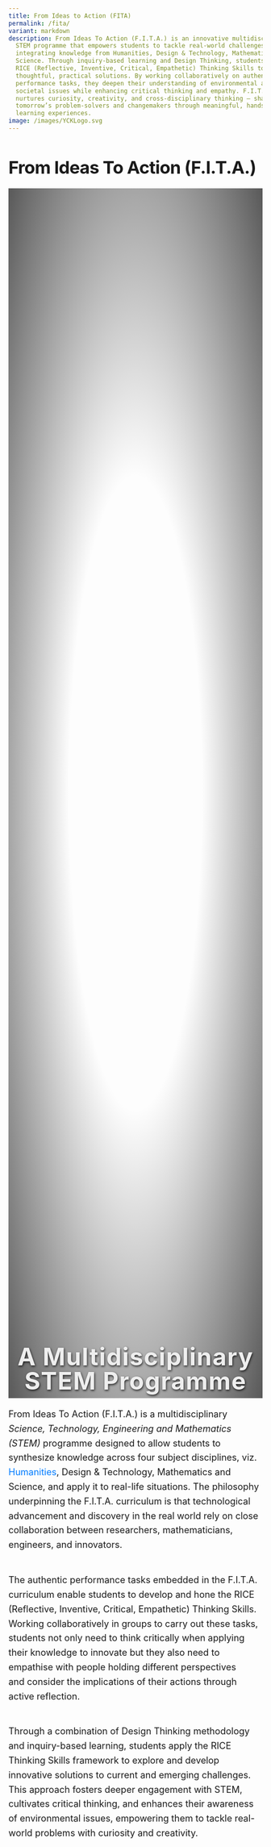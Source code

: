 ```yaml
---
title: From Ideas to Action (FITA)
permalink: /fita/
variant: markdown
description: From Ideas To Action (F.I.T.A.) is an innovative multidisciplinary
  STEM programme that empowers students to tackle real-world challenges by
  integrating knowledge from Humanities, Design & Technology, Mathematics, and
  Science. Through inquiry-based learning and Design Thinking, students apply
  RICE (Reflective, Inventive, Critical, Empathetic) Thinking Skills to develop
  thoughtful, practical solutions. By working collaboratively on authentic
  performance tasks, they deepen their understanding of environmental and
  societal issues while enhancing critical thinking and empathy. F.I.T.A.
  nurtures curiosity, creativity, and cross-disciplinary thinking — shaping
  tomorrow’s problem-solvers and changemakers through meaningful, hands-on
  learning experiences.
image: /images/YCKLogo.svg
---
```

<div class="yck-component">
<h2>From Ideas to Action (F.I.T.A.)</h2>
<div class="masthead" id="distinct-fita">
	<h2>A multidisciplinary STEM programme</h2>
</div>
<p>From Ideas To Action (F.I.T.A.) is a multidisciplinary <i>Science, Technology, Engineering and Mathematics (STEM)</i> programme designed to allow students to synthesize knowledge across four subject disciplines, viz. <a target="_blank" href="/our-curriculum/Academic-Programmes/Humanities/">Humanities</a>, Design &amp; Technology, Mathematics and Science, and apply it to real-life situations. The philosophy underpinning the F.I.T.A. curriculum is that technological advancement and discovery in the real world rely on close collaboration between researchers, mathematicians, engineers, and innovators.</p>
	
<p>The authentic performance tasks embedded in the F.I.T.A. curriculum enable students to develop and hone the RICE (Reflective, Inventive, Critical, Empathetic) Thinking Skills. Working collaboratively in groups to carry out these tasks, students not only need to think critically when applying their knowledge to innovate but they also need to empathise with people holding different perspectives and consider the implications of their actions through active reflection.</p>
	
<p>Through a combination of Design Thinking methodology and inquiry-based learning, students apply the RICE Thinking Skills framework to explore and develop innovative solutions to current and emerging challenges. This approach fosters deeper engagement with STEM, cultivates critical thinking, and enhances their awareness of environmental issues, empowering them to tackle real-world problems with curiosity and creativity.</p>	
</div>

<style>
:root {
    --yck-text-line-height: 1.6em;
    --yck-heading-line-height: 1.2em;
    --yck-heading-letter-spacing: -0.02em;
    --yck-spacing-unit: 1em;
    --yck-box-shadow: 0 2px 4px rgba(0, 0, 0, 0.25);
    --yck-transition-timing: cubic-bezier(0.4, 0, 0.2, 1);

    --yck-step--2: clamp(0.7813rem, 0.9263rem + -0.1872vw, 0.8889rem);
    --yck-step--1: clamp(0.9375rem, 1.0217rem + -0.1087vw, 1rem);
    --yck-step-0: clamp(1.125rem, 1.125rem + 0vw, 1.125rem);
    --yck-step-1: clamp(1.2656rem, 1.2363rem + 0.1467vw, 1.35rem);
    --yck-step-2: clamp(1.4238rem, 1.3556rem + 0.3412vw, 1.62rem);
    --yck-step-3: clamp(1.6018rem, 1.4828rem + 0.5951vw, 1.944rem);
    --yck-step-4: clamp(1.802rem, 1.6174rem + 0.9231vw, 2.3328rem);
    --yck-step-5: clamp(2.0273rem, 1.7587rem + 1.3427vw, 2.7994rem);

    --yck-space-s-xl: clamp(0.75rem, 0.2143rem + 3.9286vw, 3.75rem);
    interpolate-size: allow-keywords;
}

.yck-component {
    line-height: var(--yck-text-line-height);
    letter-spacing: normal;
    font-size: var(--yck-step-0);
    margin-bottom: var(--yck-space-s-xl);
}

.yck-component h1,
.yck-component h2,
.yck-component h3,
.yck-component h4,
.yck-component h5,
.yck-component h6,
.yck-component p {
    overflow-wrap: break-word;
}

.yck-component h1,
.yck-component h2,
.yck-component h3,
.yck-component h4,
.yck-component h5,
.yck-component h6 {
    text-wrap: balance;
}

.yck-component p,
.yck-component ol,
.yck-component ul {
    text-wrap: pretty;
    margin-bottom: var(--yck-space-s-xl);
}

.yck-component p:last-child,
.yck-component ul li:last-child,
.yck-component ol li:last-child {
    margin-bottom: calc(var(--yck-spacing-unit) * 2);
}
	
.yck-component .yck-h2,
.yck-component h2 {
    font-size: var(--yck-step-4);
    margin-bottom: calc(var(--yck-spacing-unit) * 0.6);
    text-transform: capitalize;
    line-height: var(--yck-heading-line-height);
    letter-spacing: var(--yck-heading-letter-spacing);
}

.yck-component .yck-h3,
.yck-component h3 {
    font-size: var(--yck-step-3);
    margin-bottom: calc(var(--yck-spacing-unit) * 0.5);
    text-transform: capitalize;
    line-height: var(--yck-heading-line-height);
    letter-spacing: var(--yck-heading-letter-spacing);
}

.yck-component .yck-h4,

.yck-component a {
    /* Base link style */
    text-decoration: none;
    color: #007bff;
    position: relative;
    /* Needed for the pseudo-element positioning */
    padding-bottom: 2px;
    /* Space for the underline */
}

.yck-component a::after {
    /* Pseudo-element for the underline */
    content: '';
    position: absolute;
    width: 0;
    height: 1px;
    /* Thickness of the line */
    bottom: 0;
    left: 0;
    background-color: currentColor;
    /* Use the link's color */
    transition: width 0.3s var(--yck-transition-timing);
    /* Animate width */
}

.yck-component a:hover::after {
    /* On hover, expand the line */
    width: 100%;
}

.yck-component a:hover {
    /* Remove default underline if any was added by browser */
    text-decoration: none;
}
.masthead {
    display: flex;
    justify-content: center;
    align-items: flex-end;
    flex-direction: row;
    text-align: center;
    width: 100%;
    height: 60vh;
    /* if you don't want it to take up the full screen, reduce this number */
    overflow: hidden;
    background-size:  !important;
}

.masthead h2 {
    font-style: normal;
    font-weight: bold;
    color: #eee !important;
    font-size: 5vmin;
    letter-spacing: 0.03em;
    line-height: 1;
    text-shadow: 1px 2px 4px rgba(0, 0, 0, 0.8);
    margin-bottom: 10px;
}
#distinct-fita {
    background: radial-gradient(ellipse at center, rgba(0, 0, 0, 0) 0%, rgba(0, 0, 0, 0) 37%, rgba(0, 0, 0, 0.65) 100%), url(https://staging-lite.d3o5f2eggdqz6.amplifyapp.com/images/Our%20Curriculum/Distinctive%20Programmes/fita01.jpg) no-repeat center center scroll;
}	
</style>